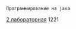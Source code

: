     Программирование на java
[2 лабораторная](https://github.com/IIMixaII/4semestr_2laba)
1221



    
